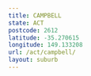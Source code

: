 ```yaml
---
title: CAMPBELL
state: ACT
postcode: 2612
latitude: -35.270615
longitude: 149.133208
url: /act/campbell/
layout: suburb
---
```

